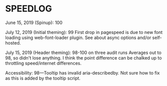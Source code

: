 # SPEEDLOG

June 15, 2019 (Spinup): 100

July 12, 2019 (Initial theming): 99
First drop in pagespeed is due to new font loading using web-font-loader plugin. See 
about async options and/or self-hosted.

July 15, 2019 (Header theming): 98-100 on three audit runs
Averages out to 98, so didn't lose anything. I think the point difference can be chalked up to throttling speed/internet differences.

Accessibility: 98—Tooltip has invalid aria-describedby. Not sure how to fix as this is added by the tooltip script.
